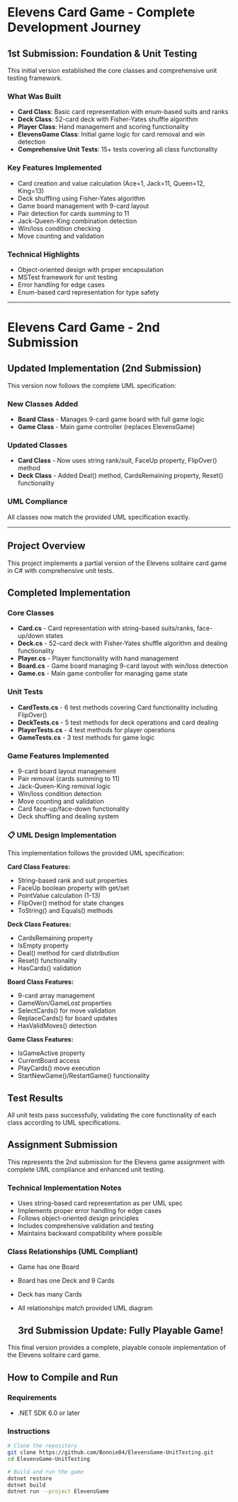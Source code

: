 # Elevens Card Game - Complete Development Journey

##  1st Submission: Foundation & Unit Testing
This initial version established the core classes and comprehensive unit testing framework.

###  What Was Built
- **Card Class**: Basic card representation with enum-based suits and ranks
- **Deck Class**: 52-card deck with Fisher-Yates shuffle algorithm
- **Player Class**: Hand management and scoring functionality  
- **ElevensGame Class**: Initial game logic for card removal and win detection
- **Comprehensive Unit Tests**: 15+ tests covering all class functionality

###  Key Features Implemented
- Card creation and value calculation (Ace=1, Jack=11, Queen=12, King=13)
- Deck shuffling using Fisher-Yates algorithm
- Game board management with 9-card layout
- Pair detection for cards summing to 11
- Jack-Queen-King combination detection
- Win/loss condition checking
- Move counting and validation

###  Technical Highlights
- Object-oriented design with proper encapsulation
- MSTest framework for unit testing
- Error handling for edge cases
- Enum-based card representation for type safety

---

# Elevens Card Game - 2nd Submission 

##  Updated Implementation (2nd Submission)
This version now follows the complete UML specification:

###  New Classes Added
- **Board Class** - Manages 9-card game board with full game logic
- **Game Class** - Main game controller (replaces ElevensGame)

###  Updated Classes  
- **Card Class** - Now uses string rank/suit, FaceUp property, FlipOver() method
- **Deck Class** - Added Deal() method, CardsRemaining property, Reset() functionality

###  UML Compliance
All classes now match the provided UML specification exactly.

---

## Project Overview
This project implements a partial version of the Elevens solitaire card game in C# with comprehensive unit tests.

## Completed Implementation

###  Core Classes
- **Card.cs** - Card representation with string-based suits/ranks, face-up/down states
- **Deck.cs** - 52-card deck with Fisher-Yates shuffle algorithm and dealing functionality
- **Player.cs** - Player functionality with hand management
- **Board.cs** - Game board managing 9-card layout with win/loss detection
- **Game.cs** - Main game controller for managing game state

###  Unit Tests
- **CardTests.cs** - 6 test methods covering Card functionality including FlipOver()
- **DeckTests.cs** - 5 test methods for deck operations and card dealing
- **PlayerTests.cs** - 4 test methods for player operations
- **GameTests.cs** - 3 test methods for game logic

###  Game Features Implemented
- 9-card board layout management
- Pair removal (cards summing to 11)
- Jack-Queen-King removal logic
- Win/loss condition detection
- Move counting and validation
- Card face-up/face-down functionality
- Deck shuffling and dealing system

### 📋 UML Design Implementation
This implementation follows the provided UML specification:

**Card Class Features:**
- String-based rank and suit properties
- FaceUp boolean property with get/set
- PointValue calculation (1-13)
- FlipOver() method for state changes
- ToString() and Equals() methods

**Deck Class Features:**
- CardsRemaining property
- IsEmpty property
- Deal() method for card distribution
- Reset() functionality
- HasCards() validation

**Board Class Features:**
- 9-card array management
- GameWon/GameLost properties
- SelectCards() for move validation
- ReplaceCards() for board updates
- HasValidMoves() detection

**Game Class Features:**
- IsGameActive property
- CurrentBoard access
- PlayCards() move execution
- StartNewGame()/RestartGame() functionality

## Test Results
All unit tests pass successfully, validating the core functionality of each class according to UML specifications.

## Assignment Submission
This represents the 2nd submission for the Elevens game assignment with complete UML compliance and enhanced unit testing.

###  Technical Implementation Notes
- Uses string-based card representation as per UML spec
- Implements proper error handling for edge cases
- Follows object-oriented design principles
- Includes comprehensive validation and testing
- Maintains backward compatibility where possible

###  Class Relationships (UML Compliant)
- Game has one Board
- Board has one Deck and 9 Cards
- Deck has many Cards
- All relationships match provided UML diagram

  ##  3rd Submission Update: Fully Playable Game!
This final version provides a complete, playable console implementation of the Elevens solitaire card game.

##  How to Compile and Run

### Requirements
- .NET SDK 6.0 or later

### Instructions
```bash
# Clone the repository
git clone https://github.com/Bonnie04/ElevensGame-UnitTesting.git
cd ElevensGame-UnitTesting

# Build and run the game
dotnet restore
dotnet build
dotnet run --project ElevensGame


 
